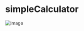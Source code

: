 # simpleCalculator

![image](https://user-images.githubusercontent.com/58988773/130362855-11f55009-add8-44c5-a33f-fd02367478eb.png)
